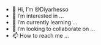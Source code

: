 - 👋 Hi, I’m @Diyarhesso
- 👀 I’m interested in ...
- 🌱 I’m currently learning ...
- 💞️ I’m looking to collaborate on ...
- 📫 How to reach me ...

<!---
Diyarhesso/Diyarhesso is a ✨ special ✨ repository because its `README.md` (this file) appears on your GitHub profile.
You can click the Preview link to take a look at your changes.
--->
